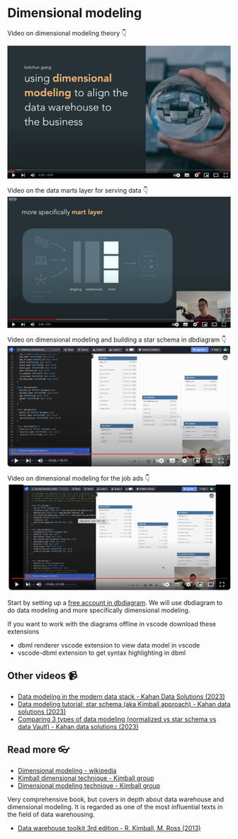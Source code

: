 # Dimensional modeling

Video on dimensional modeling theory :point_down:

[![dimensional modeling](https://github.com/kokchun/assets/blob/main/data_warehouse/dimensional_modeling_video.png?raw=true)](https://youtu.be/C7ysqi_tZio)

Video on the data marts layer for serving data :point_down:
[![data marts layer](https://github.com/kokchun/assets/blob/main/data_warehouse/mart_layer_video.png?raw=true)](https://youtu.be/XmNUuzY9OHQ)

Video on dimensional modeling and building a star schema in dbdiagram :point_down:
[![star schema healthcare example](https://github.com/kokchun/assets/blob/main/data_warehouse/dimensional_model_hospital_video.png?raw=true)](https://youtu.be/xJFyZCtdXaQ)

Video on dimensional modeling for the job ads :point_down:
[![dimensional model of job ads](https://github.com/kokchun/assets/blob/main/data_warehouse/jobtech_dimensional_model.png?raw=true)](https://youtu.be/E88-G-uDxnQ)



Start by setting up a [free account in dbdiagram](https://dbdiagram.io/home). We will use dbdiagram to do data modeling and more specifically dimensional modeling. 

If you want to work with the diagrams offline in vscode download these extensions
- dbml renderer vscode extension to view data model in vscode
- vscode-dbml extension to get syntax highlighting in dbml


## Other videos :video_camera:
- [Data modeling in the modern data stack - Kahan Data Solutions (2023)](https://www.youtube.com/watch?v=IdCmMkQLvGA&list=PLy4OcwImJzBLWhUqduwLs30YHiDpX4Xp7&index=1)
- [Data modeling tutorial: star schema (aka Kimball approach) - Kahan data solutions (2023)](https://www.youtube.com/watch?v=gRE3E7VUzRU&t=6s)
- [Comparing 3 types of data modeling (normalized vs star schema vs data Vault) - Kahan data solutions (2023)](https://www.youtube.com/watch?v=qXXNhLv986I&)

## Read more :eyeglasses:
- [Dimensional modeling - wikipedia](https://en.wikipedia.org/wiki/Dimensional_modeling)
- [Kimball dimensional technique - Kimball group](https://www.kimballgroup.com/wp-content/uploads/2013/08/2013.09-Kimball-Dimensional-Modeling-Techniques11.pdf)
- [Dimensional modeling technique - Kimball group](https://www.kimballgroup.com/data-warehouse-business-intelligence-resources/kimball-techniques/dimensional-modeling-techniques/)

Very comprehensive book, but covers in depth about data warehouse and dimensional modeling. It is regarded as one of the most influential texts in the field of data warehousing.

- [Data warehouse toolkit 3rd edition - R. Kimball, M. Ross (2013) ](https://www.amazon.com/gp/product/1118530802?ie=UTF8&tag=decworks-20&lin%20kCode=xm2&camp=1789&creativeASIN=1118530802)